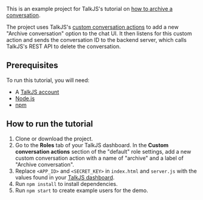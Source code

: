 This is an example project for TalkJS's tutorial on [how to archive a conversation](https://talkjs.com/resources/how-to-archive-a-conversation/).

The project uses TalkJS's [custom conversation actions](https://talkjs.com/docs/Features/Customizations/Conversation_Actions/) to add a new "Archive conversation" option to the chat UI. It then listens for this custom action and sends the conversation ID to the backend server, which calls TalkJS's REST API to delete the conversation.

## Prerequisites

To run this tutorial, you will need:

- A [TalkJS account](https://talkjs.com/dashboard/login)
- [Node.js](https://nodejs.org/en)
- [npm](https://www.npmjs.com/)

## How to run the tutorial

1. Clone or download the project.
2. Go to the **Roles** tab of your TalkJS dashboard. In the **Custom conversation actions** section of the "default" role settings, add a new custom conversation action with a name of "archive" and a label of "Archive conversation".
3. Replace `<APP_ID>` and `<SECRET_KEY>` in `index.html` and `server.js` with the values found in your [TalkJS dashboard](https://talkjs.com/dashboard/login).
4. Run `npm install` to install dependencies.
5. Run `npm start` to create example users for the demo.
